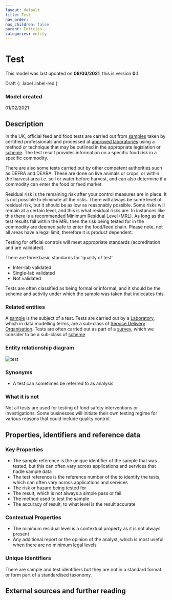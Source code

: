 ```yaml
---
layout: default
title: Test
nav_order:
has_children: false
parent: Entities
categories: entity
---
```


# Test
This model was last updated on **08/03/2021**, this is version **0.1**

Draft
{: .label .label-red }

### Model created
01/02/2021

## Description
In the UK, official feed and food tests are carried out from [samples](sample.html) taken by certified professionals and processed at [approved laboratories](laboratory.html) using a method or technique that may be outlined in the appropriate legislation or [scheme](/enterprise-data-models/entities/scheme.html). The test result provides information on a specific food risk in a specific commodity.  

There are also some tests carried out by other competent authorities such as DEFRA and DEARA. These are done on live animals or crops, or within the harvest area i.e. soil or water before harvest, and can also determine if a commodity can enter the food or feed market.

Residual risk is the remaining risk after your control measures are in place. It is not possible to eliminate all the risks.  There will always be some level of residual risk, but it should be as low as reasonably possible. Some risks will remain at a certain level, and this is what residual risks are.  In instances like this there is a recommended Minimum Residual Level (MRL).  As long as the test results fall within the MRL then the risk being tested for in the commodity are deemed safe to enter the food/feed chain.  Please note, not all areas have a legal limit, therefore it is product dependent.

Testing for official controls will meet appropriate standards (accreditation and are validated).

There are three basic standards for 'quality of test'
-   Inter-lab validated
-   Single-lab validated
-   Not validated

Tests are often classified as being formal or informal, and it should be the scheme and activity under which the sample was taken that indiccates this.

### Related entities
A [sample](enterprise-data-models/entities/sample.html) is the subject of a test.
Tests are carried out by a [Laboratory](enterprise-data-models/entities/laboratory.html), which in data modelling terms, are a sub-class of [Service Delivery Organisation](/enterprise-data-models/entities/service-delivery-organisation.html).
Tests are often carried out as part of a [survey](), which we consider to be a sub-class of [scheme](/enterprise-data-models/entities/scheme.html)

### Entity relationship diagram
![test](/enterprise-data-models/entities/diagrams/test.png)

### Synonyms
*   A test can sometimes be referred to as analysis

### What it is not
Not all tests are used for testing of food safety interventions or investigations. Some businesses will initiate their own testing regime for various reasons that could include quality control.

## Properties, identifiers and reference data

### Key Properties
*   The sample reference is the unique identifier of the sample that was tested, but this can often vary across applications and services that hadle sample data  
*   The test reference is the reference number of the to identify the tests, which can often vary across applications and services  
*   The risk or hazard being tested for
*   The result, which is not always a simple pass or fail  
*   The method used to test the sample  
*   The accuracy of result, to what level is the result accurate  

### Contextual Properties
*   The minimum residual level is a contextual property as it is not always present
*   Any additional report or the opinion of the analyst, which is most useful when there are no minimum legal levels  

### Unique Identifiers
There are sample and test identifiers but they are not in a standard format or form part of a standardised taxonomy.

## External sources and further reading

